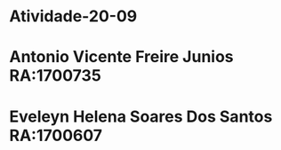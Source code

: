# Atividade-20-09
# Antonio Vicente Freire Junios RA:1700735
# Eveleyn Helena Soares Dos Santos RA:1700607
